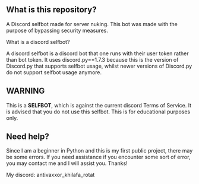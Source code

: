 ## What is this repository?

A Discord selfbot made for server nuking. This bot was made with the purpose of bypassing security measures.

What is a discord selfbot?

A discord selfbot is a discord bot that one runs with their user token rather than bot token. It uses discord.py==1.7.3 because this is the version of Discord.py that supports selfbot usage, whilst newer versions of Discord.py do not support selfbot usage anymore. 

## WARNING

This is a __SELFBOT__, which is against the current discord Terms of Service. It is advised that you do not use this selfbot. This is for educational purposes only. 

## Need help?

Since I am a beginner in Python and this is my first public project, there may be some errors. If you need assistance if you encounter some sort of error, you may contact me and I will assist you. Thanks!

My discord: 
antivaxxor_khilafa_rotat
